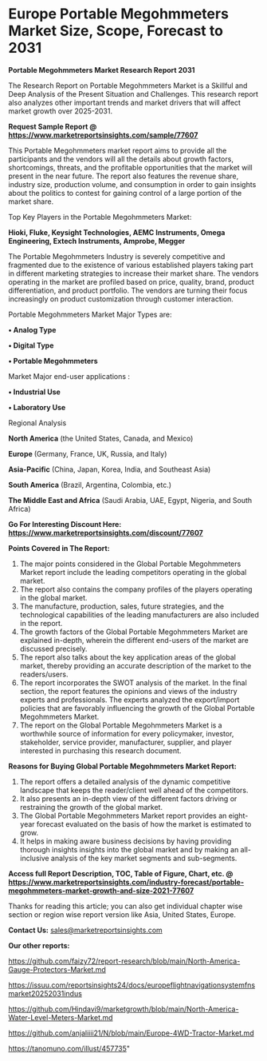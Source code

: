  # Europe Portable Megohmmeters Market Size, Scope, Forecast to 2031

<strong>Portable Megohmmeters Market Research Report 2031</strong>

The Research Report on Portable Megohmmeters Market is a Skillful and Deep Analysis of the Present Situation and Challenges. This research report also analyzes other important trends and market drivers that will affect market growth over 2025-2031.

<strong>Request Sample Report @ <a href=https://www.marketreportsinsights.com/sample/77607>https://www.marketreportsinsights.com/sample/77607</a></strong>

This Portable Megohmmeters market report aims to provide all the participants and the vendors will all the details about growth factors, shortcomings, threats, and the profitable opportunities that the market will present in the near future. The report also features the revenue share, industry size, production volume, and consumption in order to gain insights about the politics to contest for gaining control of a large portion of the market share.

Top Key Players in the Portable Megohmmeters Market:

<strong>Hioki, Fluke, Keysight Technologies, AEMC Instruments, Omega Engineering, Extech Instruments, Amprobe, Megger</strong>

The Portable Megohmmeters Industry is severely competitive and fragmented due to the existence of various established players taking part in different marketing strategies to increase their market share. The vendors operating in the market are profiled based on price, quality, brand, product differentiation, and product portfolio. The vendors are turning their focus increasingly on product customization through customer interaction.

Portable Megohmmeters Market Major Types are:

<strong>• Analog Type

• Digital Type

• Portable Megohmmeters</strong>

Market Major end-user applications :

<strong>• Industrial Use

• Laboratory Use</strong>

Regional Analysis

</u><strong><b>North America</b></strong> (the United States, Canada, and Mexico)

<strong><b>Europe </b></strong>(Germany, France, UK, Russia, and Italy)

<strong><b>Asia-Pacific</b></strong> (China, Japan, Korea, India, and Southeast Asia)

<strong><b>South America</b></strong> (Brazil, Argentina, Colombia, etc.)

<strong><b>The Middle East and Africa</b></strong> (Saudi Arabia, UAE, Egypt, Nigeria, and South Africa)

<strong>Go For Interesting Discount Here: <a href=https://www.marketreportsinsights.com/discount/77607>https://www.marketreportsinsights.com/discount/77607</a></strong>

<strong>Points Covered in The Report:</strong>
<ol>
  <li>The major points considered in the Global Portable Megohmmeters Market report include the leading competitors operating in the global market.</li>
  <li>The report also contains the company profiles of the players operating in the global market.</li>
  <li>The manufacture, production, sales, future strategies, and the technological capabilities of the leading manufacturers are also included in the report.</li>
  <li>The growth factors of the Global Portable Megohmmeters Market are explained in-depth, wherein the different end-users of the market are discussed precisely.</li>
  <li>The report also talks about the key application areas of the global market, thereby providing an accurate description of the market to the readers/users.</li>
  <li>The report incorporates the SWOT analysis of the market. In the final section, the report features the opinions and views of the industry experts and professionals. The experts analyzed the export/import policies that are favorably influencing the growth of the Global Portable Megohmmeters Market.</li>
  <li>The report on the Global Portable Megohmmeters Market is a worthwhile source of information for every policymaker, investor, stakeholder, service provider, manufacturer, supplier, and player interested in purchasing this research document.</li>
</ol>
<strong>Reasons for Buying Global Portable Megohmmeters Market Report:</strong>

<ol>
  <li>The report offers a detailed analysis of the dynamic competitive landscape that keeps the reader/client well ahead of the competitors.</li>
  <li>It also presents an in-depth view of the different factors driving or restraining the growth of the global market.</li>
  <li>The Global Portable Megohmmeters Market report provides an eight-year forecast evaluated on the basis of how the market is estimated to grow.</li>
  <li>It helps in making aware business decisions by having providing thorough insights insights into the global market and by making an all-inclusive analysis of the key market segments and sub-segments.</li>
</ol>
<strong>Access full Report Description, TOC, Table of Figure, Chart, etc. @ <a href=https://www.marketreportsinsights.com/industry-forecast/portable-megohmmeters-market-growth-and-size-2021-77607>https://www.marketreportsinsights.com/industry-forecast/portable-megohmmeters-market-growth-and-size-2021-77607</a></strong>


Thanks for reading this article; you can also get individual chapter wise section or region wise report version like Asia, United States, Europe.

<strong>Contact Us:</strong>
sales@marketreportsinsights.com

<strong>Our other reports:</strong>

<a href=https://github.com/faizy72/report-research/blob/main/North-America-Gauge-Protectors-Market.md>https://github.com/faizy72/report-research/blob/main/North-America-Gauge-Protectors-Market.md</a>

<a href=https://issuu.com/reportsinsights24/docs/europeflightnavigationsystemfnsmarket20252031indus>https://issuu.com/reportsinsights24/docs/europeflightnavigationsystemfnsmarket20252031indus</a>

<a href=https://github.com/Hindavi9/marketgrowth/blob/main/North-America-Water-Level-Meters-Market.md>https://github.com/Hindavi9/marketgrowth/blob/main/North-America-Water-Level-Meters-Market.md</a>

<a href=https://github.com/anjaliiii21/N/blob/main/Europe-4WD-Tractor-Market.md>https://github.com/anjaliiii21/N/blob/main/Europe-4WD-Tractor-Market.md</a>

<a href=https://tanomuno.com/illust/457735>https://tanomuno.com/illust/457735</a>"
